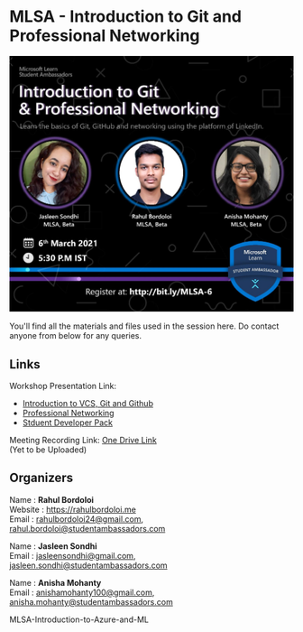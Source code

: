 # MLSA - Introduction to Git and Professional Networking

![Event Leaflet](Poster.jpeg)

You'll find all the materials and files used in the session here. Do contact anyone from below for any queries. 

## Links

Workshop Presentation Link: 
 - [Introduction to VCS, Git and Github](https://github.com/rahulbordoloi/MLSA---Introduction-to-Git-and-Professional-Networking/blob/master/Introduction%20to%20VCS%2C%20Git%20and%20Github.pptx) <br>
 - [Professional Networking](https://github.com/rahulbordoloi/MLSA---Introduction-to-Git-and-Professional-Networking/blob/master/Professional%20Networking.pptx) <br>
 - [Stduent Developer Pack](https://github.com/rahulbordoloi/MLSA---Introduction-to-Git-and-Professional-Networking/blob/master/GitHub%20Student%20Developer%20Pack.pptx) <br>
 
Meeting Recording Link: [One Drive Link]() <br> (Yet to be Uploaded)

## Organizers

Name : __Rahul Bordoloi__ <br>
Website : https://rahulbordoloi.me <br>
Email : rahulbordoloi24@gmail.com, rahul.bordoloi@studentambassadors.com <br>

Name : __Jasleen Sondhi__ <br>
Email : jasleensondhi@gmail.com, jasleen.sondhi@studentambassadors.com <br>

Name : __Anisha Mohanty__ <br>
Email : anishamohanty100@gmail.com, anisha.mohanty@studentambassadors.com <br>

MLSA-Introduction-to-Azure-and-ML
